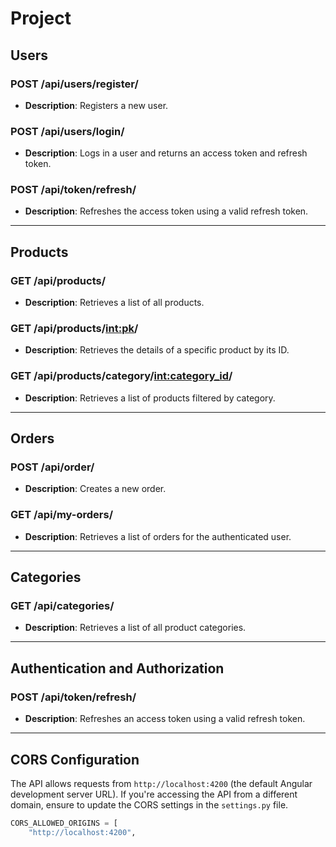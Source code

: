 
# Project

## **Users**

### **POST /api/users/register/**

- **Description**: Registers a new user.

### **POST /api/users/login/**

- **Description**: Logs in a user and returns an access token and refresh token.


### **POST /api/token/refresh/**

- **Description**: Refreshes the access token using a valid refresh token.


---

## **Products**

### **GET /api/products/**

- **Description**: Retrieves a list of all products.


### **GET /api/products/<int:pk>/**

- **Description**: Retrieves the details of a specific product by its ID.


### **GET /api/products/category/<int:category_id>/**

- **Description**: Retrieves a list of products filtered by category.


---

## **Orders**

### **POST /api/order/**

- **Description**: Creates a new order.

### **GET /api/my-orders/**

- **Description**: Retrieves a list of orders for the authenticated user.

---

## **Categories**

### **GET /api/categories/**

- **Description**: Retrieves a list of all product categories.


---

## **Authentication and Authorization**

### **POST /api/token/refresh/**

- **Description**: Refreshes an access token using a valid refresh token.

---


## **CORS Configuration**

The API allows requests from `http://localhost:4200` (the default Angular development server URL). If you're accessing the API from a different domain, ensure to update the CORS settings in the `settings.py` file.

```python
CORS_ALLOWED_ORIGINS = [
    "http://localhost:4200",  
